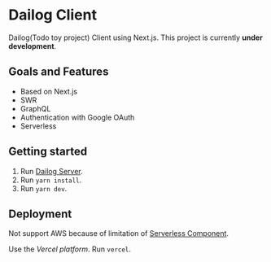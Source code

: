 # Dailog Client
Dailog(Todo toy project) Client using Next.js.
This project is currently **under development**.

## Goals and Features
- Based on Next.js
- SWR
- GraphQL
- Authentication with Google OAuth
- Serverless

## Getting started
1. Run [Dailog Server](https://github.com/zenato/dailog-server).
2. Run `yarn install`.
3. Run `yarn dev`.
  
## Deployment

Not support AWS because of limitation of [Serverless Component](https://github.com/serverless-nextjs/serverless-next.js#features).

Use the *Vercel platform*.
Run `vercel`.
